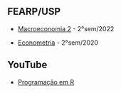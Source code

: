

## FEARP/USP

- [Macroeconomia 2](https://mj-ribeiro.github.io/blog/macro/) - 2°sem/2022

- [Econometria](https://mj-ribeiro.github.io/blog/econometria/) - 2°sem/2020



## YouTube

- [Programação em R](https://mj-ribeiro.github.io/blog/alien/)




